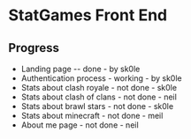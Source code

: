 # StatGames Front End

## Progress

- Landing page -- done - by sk0le
- Authentication process - working - by sk0le
- Stats about clash royale - not done - sk0le
- Stats about clash of clans - not done - neil
- Stats about brawl stars - not done - sk0le
- Stats about minecraft - not done - meil
- About me page - not done - neil
